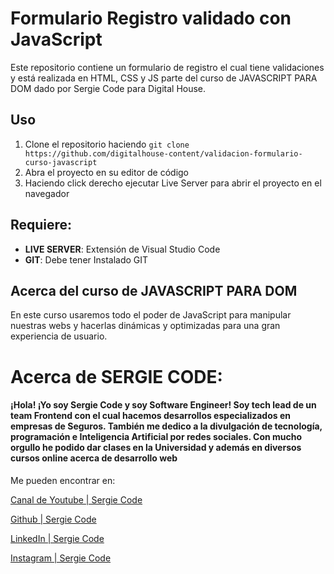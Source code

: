 # Formulario Registro validado con JavaScript

Este repositorio contiene un formulario de registro el cual tiene validaciones y está realizada en HTML, CSS y JS parte del curso de JAVASCRIPT PARA DOM dado por Sergie Code para Digital House.

## Uso

1.  Clone el repositorio haciendo `git clone https://github.com/digitalhouse-content/validacion-formulario-curso-javascript`
2.  Abra el proyecto en su editor de código
3.  Haciendo click derecho ejecutar Live Server para abrir el proyecto en el navegador

## Requiere:

- **LIVE SERVER**: Extensión de Visual Studio Code
- **GIT**: Debe tener Instalado GIT

## Acerca del curso de JAVASCRIPT PARA DOM

En este curso usaremos todo el poder de JavaScript para manipular nuestras webs y hacerlas dinámicas y optimizadas para una gran experiencia de usuario.

# Acerca de SERGIE CODE:

#### ¡Hola! ¡Yo soy Sergie Code y soy Software Engineer! Soy tech lead de un team Frontend con el cual hacemos desarrollos especializados en empresas de Seguros. También me dedico a la divulgación de tecnología, programación e Inteligencia Artificial por redes sociales. Con mucho orgullo he podido dar clases en la Universidad y además en diversos cursos online acerca de desarrollo web

Me pueden encontrar en:

[Canal de Youtube | Sergie Code](https://www.youtube.com/@SergieCode)

[Github | Sergie Code](https://github.com/sergiecode)

[LinkedIn | Sergie Code](https://www.linkedin.com/in/sergiecode/)

[Instagram | Sergie Code](https://www.instagram.com/sergiecode)

